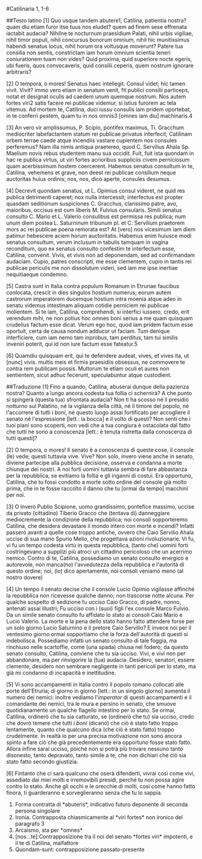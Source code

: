 #Catilinaria 1, 1-6

##Testo latino
[1] Quo usque tandem abutere<span class="foot-number" id="fn-1">1</span>, <span class="target vector variatio" id="vr-1">Catilina</span>, patientia nostra? quam diu etiam furor <span class="target vector variatio" id="vr-1">itse</span> tuus nos eludet? quem ad finem <span class="target vector variatio" id="vr-1">sese</span> effrenata iactabit audacia? <span class="target vector anafora parallelismo" id="an-1">Nihilne</span> te <span class="target parallelismo">nocturnum praesidium</span> Palati, <span class="target vector anafora parallelismo" id="an-1">nihil</span> <span class="target parallelismo chiasmo">urbis vigiliae</span>, <span class="target vector anafora parallelismo" id="an-1">nihil</span> <span class="target parallelismo chiasmo">timor populi</span>, <span class="target vector anafora parallelismo" id="an-1">nihil</span> <span class="target parallelismo">concursus bonorum omnium</span>, <span class="target vector anafora" id="an-1">nihil</span> <span class="target parallelismo">hic</span> <span class="target parallelismo vector iperbato" id="ip-1">munitissimus</span> habendi senatus <span class="target parallelismo vector iperbato" id="ip-1">locus</span>, <span class="target vector anafora" id="an-1">nihil</span> horum <span class="target endiadi">ora voltusque</span> moverunt? <span class="target parallelismo">Patere tua</span> consilia non <span class="target parallelismo">sentis</span>, <span class="target vector iperbato" id="ip-2">constrictam</span> iam horum omnium scientia <span class="target parallelismo">teneri</span> <span class="target vector iperbato" id="ip-2">coniurationem</span> <span class="target parallelismo vector iperbato" id="ip-2">tuam</span> non <span class="target parallelismo">vides</span>? <span class="target parallelismo poliptoto">Quid</span> <span class="target parallelismo">proxima</span>, <span class="target parallelismo poliptoto">quid</span> <span class="target">superiore</span> nocte egeris, ubi fueris, <span class="target poliptoto">quos</span> convocaveris, <span class="target poliptoto">quid</span> consilii ceperis, <span class="target">quem</span> nostrum ignorare arbitraris?

[2] O tempora, o mores! <span class="target parallelismo">Senatus</span> haec <span class="target parallelismo">intellegit</span>. <span class="target parallelismo">Consul videt</span>; hic tamen <span class="target anadiplosi">vivit. Vivit?</span> immo vero etiam in senatum venit, fit publici consilii particeps, notat et designat oculis ad caedem <span class="target tmesi">unum quemque</span> nostrum. Nos autem fortes viri<span class="foot-number" id="fn-2">2</span> satis facere rei publicae videmur, si istius furorem ac tela vitemus. Ad mortem <span class="target poliptoto">te</span>, Catilina, duci iussu consulis iam pridem oportebat, in <span class="target poliptoto">te</span> conferri pestem, quam <span class="target poliptoto">tu</span> in nos omnis<span class="foot-number" id="fn-3">3</span> [omnes iam diu] machinaris.<span class="foot-number" id="fn-4">4</span>

[3] An vero vir amplissumus, P. Scipio, pontifex maximus, Ti. <span class="target vector iperbato parallelismo" id="ip-3">Gracchum</span> mediocriter <span class="target vector iperbato parallelismo" id="ip-3">labefactantem</span> statum rei publicae privatus interfecit; <span class="target vector iperbato parallelismo" id="ip-4">Catilinam</span> orbem terrae caede atque incendiis vastare <span class="target vector iperbato parallelismo" id="ip-4">cupientem</span> nos consules perferemus? Nam illa nimis antiqua praetereo, quod C. Servilius Ahala Sp. <span class="target vector iperbato parallelismo" id="ip-5">Maelium</span> novis rebus <span class="target vector iperbato parallelismo" id="ip-5">studentem</span> manu sua occidit. Fuit, fuit ista quondam in hac re publica virtus, ut viri fortes acrioribus suppliciis civem perniciosum quam acerbissimum hostem coercerent. Habemus senatus consultum in te, Catilina, vehemens et grave, non <span class="target poliptoto zeugma">deest</span> <span class="target chiasmo">rei</span> <span class="target chiasmo">publicae</span> <span class="target zeugma chiasmo">consilium</span> <span class="target zeugma">neque</span> <span class="target zeugma chiasmo">auctoritas</span> <span class="target chiasmo">huius</span> <span class="target chiasmo">ordinis</span>; nos, nos, dico aperte, consules <span class="target poliptoto">desumus</span>.

[4] Decrevit quondam senatus, ut L. Opimius consul videret, ne <span class="target vector iperbato" id="ip-6">quid</span> res publica <span class="target vector iperbato" id="ip-6">detrimenti</span> caperet; nox nulla intercessit; <span class="target parallelismo" id="pa-1">interfectus est</span> propter quasdam seditionum suspiciones <span class="target parallelismo" id="pa-1">C. Gracchus</span>, clarissimo <span class="target climax">patre, avo, maioribus</span>, <span class="target parallelismo" id="pa-1">occisus est</span> cum liberis <span class="target parallelismo" id="pa-1">M. Fulvius</span> consularis. Simili senatus consulto C. Mario et L. Valerio consulibus est permissa res publica; num unum diem postea <span class="target parallelismo" id="pa-2">L. Saturninum tribunum</span> pl. <span class="target parallelismo" id="pa-2">et C. Servilium praetorem</span> <span class="target zeugma">mors ac</span> rei publicae <span class="target zeugma">poena remorata est</span>? At [vero] nos <span class="target vector alliterazione" id="al-m">vicesimum iam diem patimur hebescere aciem horum</span> auctoritatis. Habemus enim <span class="target tmesi">huiusce modi</span> senatus <span class="target omoteleuto">consultum, verum inclusum</span> in tabulis tamquam in vagina reconditum, quo ex senatus consulto confestim te interfectum esse, Catilina, convenit. Vivis, et vivis non ad deponendam, sed ad confirmandam audaciam. <span class="target anafora" id="an-2">Cupio</span>, patres conscripti, <span class="target parallelismo">me</span> esse <span class="target parallelismo">clementem</span>, <span class="target anafora" id="an-2">cupio</span> in <span class="target vector iperbato" id="ip-5">tantis</span> rei publicae <span class="target vector iperbato" id="ip-5">periculis</span> <span class="target parallelismo">me</span> non <span class="target parallelismo">dissolutum</span> videri, sed iam me ipse inertiae nequitiaeque condemno.

[5] Castra <span class="target vector iperbato" id="ip-6">sunt</span> in Italia contra populum Romanum in Etruriae faucibus <span class="target vector iperbato" id="ip-6">conlocata</span>, crescit in dies singulos hostium numerus; eorum autem <span class="target chiasmo">castrorum imperatorem ducemque hostium</span> intra moenia atque adeo in senatu videmus intestinam aliquam cotidie perniciem rei publicae molientem. Si te iam, Catilina, comprehendi, si interfici iussero, credo, erit verendum mihi, ne non <span class="target vector iperbato" id="ip-7">potius</span> hoc <span class="target parallelismo zeugma">omnes boni serius</span> a me <span class="target vector iperbato" id="ip-7">quam</span> <span class="target parallelismo">quisquam crudelius</span> factum esse <span class="target zeugma">dicat</span>. Verum ego hoc, quod iam pridem factum esse oportuit, <span class="target anastrofe">certa de causa</span> nondum adducor ut faciam. Tum denique interficiere, cum iam nemo tam inprobus, tam perditus, tam tui similis inveniri poterit, qui id non iure factum esse fateatur.<span class="foot-number" id="fn-5">5</span>

[6] Quamdiu quisquam erit, qui te defendere audeat, <span class="target poliptoto">vives</span>, et <span class="target poliptoto">vives</span> ita, ut [nunc] <span class="target poliptoto">vivis</span>. multis meis et firmis praesidiis obsessus, ne commovere te contra rem publicam possis. Multorum <span class="target vector iperbato" id="ip-8">te</span> etiam oculi et aures non <span class="target vector iperbato" id="ip-8">sentientem</span>, sicut adhuc fecerunt, speculabuntur atque custodient.

##Traduzione
[1] Fino a quando, Catilina, abuserai dunque della pazienza nostra? Quanto a lungo ancora codesta tua follia ci schernirà? A che punto si spingerà (questa tua) sfrontata audacia? Non ti ha scosso né il presidio notturno sul Palatino, né la vigilanza della città, né il timore del popolo, né l'accorrere di tutti i *boni*, né questo luogo assai fortificato per accogliere il senato né l'espressione [lett.: la bocca] e il volto di questi? Non senti che i tuoi piani sono scoperti, non vedi che a tua congiura è ostacolata dal fatto che tutti ne sono a conoscenza [lett.: è tenuta ristretta dalla conoscenza di tutti questi]?

[2] O tempora, o mores! Il senato è a conoscenza di queste cose, il console (le) vede; questi tuttavia vive. Vive? Non solo, invero viene anche in senato, diviene partecipe alla pubblica decisione, osserva e condanna a morte chiunque dei nostri. A noi forti uomini tuttavia sembra di fare abbastanza per la repubblica, se evitiamo la follia e gli inganni di costui. Era opportuno, Catilina, che tu fossi condotto a morte sotto ordine del console già molto prima, che in te fosse raccolto il danno che tu [ormai da tempo] macchini per noi.

[3] O invero Publio Scipione, uomo grandissimo, pontefice massimo, uccise da privato (cittadino) Tiberio Gracco che (tentava di) danneggiare mediocremente la condizione della repubblica; noi consoli sopporteremo Catilina, che desidera devastare il mondo intero con morte e incendi? Infatti passerò avanti a quelle cose troppo antiche, ovvero che Caio Servilio Ahala uccise di sua mano Spurio Melio, che progettava azioni rivoluzionarie. Vi fu, vi fu un tempo codesta virtù in questa repubblica, (tanto che) uomini forti costringevano a supplizi più atroci un cittadino pericoloso che un acerrimo nemico. Contro di te, Catilina, possediamo un senato consulto energico e autorevole, non manca(no) l'avvedutezza della repubblica e l'autorità di questo ordine; noi, (lo) dico apertamente, noi consoli veniamo meno (al nostro dovere)

[4] Un tempo il senato decise che il console Lucio Opimio vigilasse affinché la repubblica non ricevesse qualche danno; non trascorse notte alcuna. Per qualche sospetto di sedizione fu ucciso Caio Gracco, di padre, nonno, antenati assai illustri; Fu ucciso con i (suoi) figli l'ex console Marco Fulvio. Da un simile senato consulto fu affidato lo stato ai consoli Caio Mario e Lucio Valerio. La morte e la pena dello stato hanno fatto attendere forse per un solo giorno Lucio Saturnino e il pretore Caio Servilio? E invece noi per il ventesimo giorno ormai sopportiamo che la forza dell'autorità di questi si indebolisca. Possediamo infatti un senato consulto di tale foggia, ma rinchiuso nelle scartoffie, come (una spada) chiusa nel fodero;  da questo senato consulto, Catilina, conviene che tu sia ucciso. Vivi, e vivi non per abbandonare, ma per rinvigorire la (tua) audacia. Desidero, senatori, essere clemente, desidero non sembrare negligente in tanti pericoli per lo stato, ma già mi condanno di incapacità e inettitudine.

[5] Vi sono accampamenti in Italia contro il popolo romano collocati alle porte dell'Etruria; di giorno in giorno [lett.: in un singolo giorno] aumenta il numero dei nemici: inoltre vediamo l'*imperator* di questi accampamenti e il comandante dei nemici, tra le mura e persino in senato, che smuove quotidianamente un qualche flagello intestino per lo stato. Se ormai, Catilina, ordinerò che tu sia catturato, se (ordinerò che tu) sia ucciso, credo che dovrò temere che tutti i *boni* (dicano) che ciò è stato fatto troppo lentamente, quanto che qualcuno dica (che ciò è stato fatto) troppo crudelmente. In realtà io per una precisa motivazione non sono ancora spinto a fare ciò che già precedentemente era opportuno fosse stato fatto. Allora infine sarai ucciso, poiché non si potrà più trovare nessuno tanto disonesto, tanto depravato, tanto simile a te, che non dichiari che ciò sia stato fatto secondo giustizia.

[6] Fintanto che ci sarà qualcuno che oserà difenderti, vivrai così come vivi, assediato dai miei molti e irremovibili presidi, perché tu non possa agire contro lo stato. Anche gli occhi e le orecchie di molti, così come hanno fatto finora, ti guarderanno e sorveglieranno senza che tu lo sappia.

<div id="foot-wrapper">
<ol>
    <li id="ft-1">Forma contratta di *abuteris*, indicativo futuro deponente di seconda persona singolare</li>
    <li id="ft-2">Ironia. Contrapposta chiasmicamente al *viri fortes* non ironico del paragrafo 3</li>
    <li id="ft-3">Arcaismo, sta per *omnes*</li>
    <li id="ft-4">[nos...te]:Contrapposizione tra il noi del senato *fortes viri* impotenti, e il te di Catilina, malfattore</li>
    <li id="ft-5">Quondam-sunt: contrapposizione passato-presente</li>
</ol>
</div>
